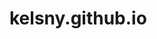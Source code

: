 # kelsny.github.io

<!--
    todo list
    - clamp card content sizes
    - improve shape dragging
    - add easter egg when you "catch" all shapes
 -->
